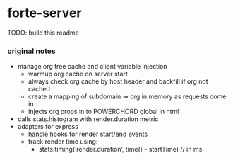 # forte-server

TODO: build this readme

### original notes
* manage org tree cache and client variable injection
    * warmup org cache on server start
    * always check org cache by host header and backfill if org not cached
    * create a mapping of subdomain => org in memory as requests come in
    * injects org props in to POWERCHORD global in html
* calls stats.histogram with render.duration metric
* adapters for express
    * handle hooks for render start/end events
    * track render time using:
        * stats.timing(‘render.duration’, time() - startTime) // in ms